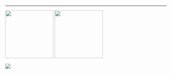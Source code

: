 
---

<p align="left">
	<img src="https://github-readme-stats.vercel.app/api?username=raindust&count_private=true&show_icons=true&hide_title=true&theme=tokyonight" height="150"/>
	<img src="https://github-readme-stats.vercel.app/api/top-langs/?username=raindust&hide=php&layout=compact&hide_title=true&theme=tokyonight" height="150"/>
</p>
<img src="https://github-readme-stats.vercel.app/api/wakatime?username=@raindust&hide=php&layout=compact&hide_title=true&theme=tokyonight" />
